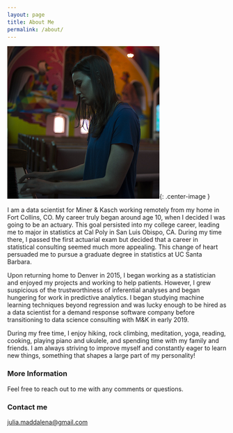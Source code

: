 ```yaml
---
layout: page
title: About Me
permalink: /about/
---
```


![Me](/images/julia_piano.jpg){: .center-image }

I am a data scientist for Miner & Kasch working remotely from my home in Fort Collins, CO. My career truly began around age 10, when I decided I was going to be an actuary. This goal persisted into my college career, leading me to major in statistics at Cal Poly in San Luis Obispo, CA. During my time there, I passed the first actuarial exam but decided that a career in statistical consulting seemed much more appealing. This change of heart persuaded me to pursue a graduate degree in statistics at UC Santa Barbara. 

Upon returning home to Denver in 2015, I began working as a statistician and enjoyed my projects and working to help patients. However, I grew suspicious of the trustworthiness of inferential analyses and began hungering for work in predictive analytics. I began studying machine learning techniques beyond regression and was lucky enough to be hired as a data scientist for a demand response software company before transitioning to data science consulting with M&K in early 2019. 

During my free time, I enjoy hiking, rock climbing, meditation, yoga, reading, cooking, playing piano and ukulele, and spending time with my family and friends. I am always striving to improve myself and constantly eager to learn new things, something that shapes a large part of my personality!

### More Information

Feel free to reach out to me with any comments or questions.

### Contact me

[julia.maddalena@gmail.com](mailto:julia.maddalena@gmail.com)
